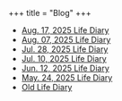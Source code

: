 +++
title = "Blog"
+++

- [Aug. 17, 2025 Life Diary](https://home.gamer.com.tw/artwork.php?sn=6196009)
- [Aug. 07, 2025 Life Diary](https://home.gamer.com.tw/artwork.php?sn=6190202)
- [Jul. 28, 2025 Life Diary](https://home.gamer.com.tw/artwork.php?sn=6184427)
- [Jul. 10, 2025 Life Diary](https://home.gamer.com.tw/artwork.php?sn=6175068)
- [Jun. 12, 2025 Life Diary](https://home.gamer.com.tw/artwork.php?sn=6159781)
- [May. 24, 2025 Life Diary](https://home.gamer.com.tw/artwork.php?sn=6149489)
- [Old Life Diary](https://home.gamer.com.tw/artwork.php?sn=6086472)
